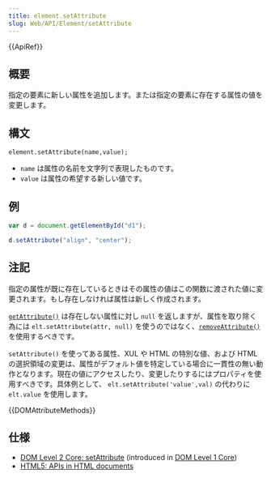 ```yaml
---
title: element.setAttribute
slug: Web/API/Element/setAttribute
---
```

{{ApiRef}}

## 概要

指定の要素に新しい属性を追加します。または指定の要素に存在する属性の値を変更します。

## 構文

```
element.setAttribute(name,value);
```

- `name` は属性の名前を文字列で表現したものです。
- `value` は属性の希望する新しい値です。

## 例

```js
var d = document.getElementById("d1");

d.setAttribute("align", "center");
```

## 注記

指定の属性が既に存在しているときはその属性の値はこの関数に渡された値に変更されます。もし存在しなければ属性は新しく作成されます。

[`getAttribute()`](/ja/docs/DOM/element.getAttribute) は存在しない属性に対し `null` を返しますが、属性を取り除く為には `elt.setAttribute(attr, null)` を使うのではなく、[`removeAttribute()`](/ja/docs/DOM/element.removeAttribute) を使用するべきです。

`setAttribute()` を使ってある属性、XUL や HTML の特別な値、および HTML の選択領域の変更は、属性がデフォルト値を特定している場合に一貫性の無い動作となります。現在の値にアクセスしたり、変更したりするにはプロパティを使用すべきです。具体例として、 `elt.setAttribute('value',val)` の代わりに `elt.value` を使用します。

{{DOMAttributeMethods}}

## 仕様

- [DOM Level 2 Core: setAttribute](http://www.w3.org/TR/DOM-Level-2-Core/core.html#ID-F68F082) (introduced in [DOM Level 1 Core](http://www.w3.org/TR/REC-DOM-Level-1/level-one-core.html#method-setAttribute))
- [HTML5: APIs in HTML documents](https://www.whatwg.org/specs/web-apps/current-work/#apis-in-html-documents)
